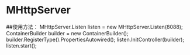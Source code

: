# MHttpServer
##使用方法：
     MHttpServer.Listen listen = new MHttpServer.Listen(8088);
     ContainerBuilder builder = new ContainerBuilder();
     builder.RegisterType<TestService>().PropertiesAutowired();
     listen.InitController(builder);
     listen.start();